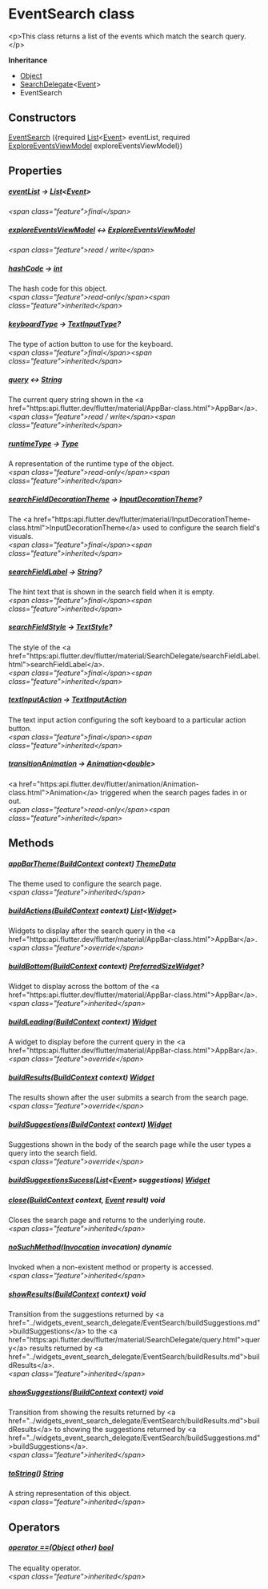 


# EventSearch class









\<p\>This class returns a list of the events which match the search query.\</p\>



**Inheritance**

- [Object](https:api.flutter.dev/flutter/dart-core/Object-class.html)
- [SearchDelegate](https:api.flutter.dev/flutter/material/SearchDelegate-class.html)&lt;[Event](../models_events_event_model/Event-class.md)\>
- EventSearch








## Constructors

[EventSearch](../widgets_event_search_delegate/EventSearch/EventSearch.md) (\{required [List](https:api.flutter.dev/flutter/dart-core/List-class.html)&lt;[Event](../models_events_event_model/Event-class.md)\> eventList, required [ExploreEventsViewModel](../view_model_after_auth_view_models_event_view_models_explore_events_view_model/ExploreEventsViewModel-class.md) exploreEventsViewModel\})

   


## Properties

##### [eventList](../widgets_event_search_delegate/EventSearch/eventList.md) &#8594; [List](https:api.flutter.dev/flutter/dart-core/List-class.html)&lt;[Event](../models_events_event_model/Event-class.md)\>



  
_\<span class="feature"\>final\</span\>_



##### [exploreEventsViewModel](../widgets_event_search_delegate/EventSearch/exploreEventsViewModel.md) &#8596; [ExploreEventsViewModel](../view_model_after_auth_view_models_event_view_models_explore_events_view_model/ExploreEventsViewModel-class.md)



  
_\<span class="feature"\>read / write\</span\>_



##### [hashCode](https:api.flutter.dev/flutter/dart-core/Object/hashCode.html) &#8594; [int](https:api.flutter.dev/flutter/dart-core/int-class.html)



The hash code for this object.  
_\<span class="feature"\>read-only\</span\>\<span class="feature"\>inherited\</span\>_



##### [keyboardType](https:api.flutter.dev/flutter/material/SearchDelegate/keyboardType.html) &#8594; [TextInputType](https:api.flutter.dev/flutter/services/TextInputType-class.html)?



The type of action button to use for the keyboard.  
_\<span class="feature"\>final\</span\>\<span class="feature"\>inherited\</span\>_



##### [query](https:api.flutter.dev/flutter/material/SearchDelegate/query.html) &#8596; [String](https:api.flutter.dev/flutter/dart-core/String-class.html)



The current query string shown in the \<a href="https:api.flutter.dev/flutter/material/AppBar-class.html"\>AppBar\</a\>.  
_\<span class="feature"\>read / write\</span\>\<span class="feature"\>inherited\</span\>_



##### [runtimeType](https:api.flutter.dev/flutter/dart-core/Object/runtimeType.html) &#8594; [Type](https:api.flutter.dev/flutter/dart-core/Type-class.html)



A representation of the runtime type of the object.  
_\<span class="feature"\>read-only\</span\>\<span class="feature"\>inherited\</span\>_



##### [searchFieldDecorationTheme](https:api.flutter.dev/flutter/material/SearchDelegate/searchFieldDecorationTheme.html) &#8594; [InputDecorationTheme](https:api.flutter.dev/flutter/material/InputDecorationTheme-class.html)?



The \<a href="https:api.flutter.dev/flutter/material/InputDecorationTheme-class.html"\>InputDecorationTheme\</a\> used to configure the search field's visuals.  
_\<span class="feature"\>final\</span\>\<span class="feature"\>inherited\</span\>_



##### [searchFieldLabel](https:api.flutter.dev/flutter/material/SearchDelegate/searchFieldLabel.html) &#8594; [String](https:api.flutter.dev/flutter/dart-core/String-class.html)?



The hint text that is shown in the search field when it is empty.  
_\<span class="feature"\>final\</span\>\<span class="feature"\>inherited\</span\>_



##### [searchFieldStyle](https:api.flutter.dev/flutter/material/SearchDelegate/searchFieldStyle.html) &#8594; [TextStyle](https:api.flutter.dev/flutter/painting/TextStyle-class.html)?



The style of the \<a href="https:api.flutter.dev/flutter/material/SearchDelegate/searchFieldLabel.html"\>searchFieldLabel\</a\>.  
_\<span class="feature"\>final\</span\>\<span class="feature"\>inherited\</span\>_



##### [textInputAction](https:api.flutter.dev/flutter/material/SearchDelegate/textInputAction.html) &#8594; [TextInputAction](https:api.flutter.dev/flutter/services/TextInputAction.html)



The text input action configuring the soft keyboard to a particular action
button.  
_\<span class="feature"\>final\</span\>\<span class="feature"\>inherited\</span\>_



##### [transitionAnimation](https:api.flutter.dev/flutter/material/SearchDelegate/transitionAnimation.html) &#8594; [Animation](https:api.flutter.dev/flutter/animation/Animation-class.html)&lt;[double](https:api.flutter.dev/flutter/dart-core/double-class.html)\>



\<a href="https:api.flutter.dev/flutter/animation/Animation-class.html"\>Animation\</a\> triggered when the search pages fades in or out.  
_\<span class="feature"\>read-only\</span\>\<span class="feature"\>inherited\</span\>_





## Methods

##### [appBarTheme](https:api.flutter.dev/flutter/material/SearchDelegate/appBarTheme.html)([BuildContext](https:api.flutter.dev/flutter/widgets/BuildContext-class.html) context) [ThemeData](https:api.flutter.dev/flutter/material/ThemeData-class.html)



The theme used to configure the search page.  
_\<span class="feature"\>inherited\</span\>_



##### [buildActions](../widgets_event_search_delegate/EventSearch/buildActions.md)([BuildContext](https:api.flutter.dev/flutter/widgets/BuildContext-class.html) context) [List](https:api.flutter.dev/flutter/dart-core/List-class.html)&lt;[Widget](https:api.flutter.dev/flutter/widgets/Widget-class.html)\>



Widgets to display after the search query in the \<a href="https:api.flutter.dev/flutter/material/AppBar-class.html"\>AppBar\</a\>.  
_\<span class="feature"\>override\</span\>_



##### [buildBottom](https:api.flutter.dev/flutter/material/SearchDelegate/buildBottom.html)([BuildContext](https:api.flutter.dev/flutter/widgets/BuildContext-class.html) context) [PreferredSizeWidget](https:api.flutter.dev/flutter/widgets/PreferredSizeWidget-class.html)?



Widget to display across the bottom of the \<a href="https:api.flutter.dev/flutter/material/AppBar-class.html"\>AppBar\</a\>.  
_\<span class="feature"\>inherited\</span\>_



##### [buildLeading](../widgets_event_search_delegate/EventSearch/buildLeading.md)([BuildContext](https:api.flutter.dev/flutter/widgets/BuildContext-class.html) context) [Widget](https:api.flutter.dev/flutter/widgets/Widget-class.html)



A widget to display before the current query in the \<a href="https:api.flutter.dev/flutter/material/AppBar-class.html"\>AppBar\</a\>.  
_\<span class="feature"\>override\</span\>_



##### [buildResults](../widgets_event_search_delegate/EventSearch/buildResults.md)([BuildContext](https:api.flutter.dev/flutter/widgets/BuildContext-class.html) context) [Widget](https:api.flutter.dev/flutter/widgets/Widget-class.html)



The results shown after the user submits a search from the search page.  
_\<span class="feature"\>override\</span\>_



##### [buildSuggestions](../widgets_event_search_delegate/EventSearch/buildSuggestions.md)([BuildContext](https:api.flutter.dev/flutter/widgets/BuildContext-class.html) context) [Widget](https:api.flutter.dev/flutter/widgets/Widget-class.html)



Suggestions shown in the body of the search page while the user types a
query into the search field.  
_\<span class="feature"\>override\</span\>_



##### [buildSuggestionsSucess](../widgets_event_search_delegate/EventSearch/buildSuggestionsSucess.md)([List](https:api.flutter.dev/flutter/dart-core/List-class.html)&lt;[Event](../models_events_event_model/Event-class.md)\> suggestions) [Widget](https:api.flutter.dev/flutter/widgets/Widget-class.html)



  




##### [close](https:api.flutter.dev/flutter/material/SearchDelegate/close.html)([BuildContext](https:api.flutter.dev/flutter/widgets/BuildContext-class.html) context, [Event](../models_events_event_model/Event-class.md) result) void



Closes the search page and returns to the underlying route.  
_\<span class="feature"\>inherited\</span\>_



##### [noSuchMethod](https:api.flutter.dev/flutter/dart-core/Object/noSuchMethod.html)([Invocation](https:api.flutter.dev/flutter/dart-core/Invocation-class.html) invocation) dynamic



Invoked when a non-existent method or property is accessed.  
_\<span class="feature"\>inherited\</span\>_



##### [showResults](https:api.flutter.dev/flutter/material/SearchDelegate/showResults.html)([BuildContext](https:api.flutter.dev/flutter/widgets/BuildContext-class.html) context) void



Transition from the suggestions returned by \<a href="../widgets_event_search_delegate/EventSearch/buildSuggestions.md"\>buildSuggestions\</a\> to the
\<a href="https:api.flutter.dev/flutter/material/SearchDelegate/query.html"\>query\</a\> results returned by \<a href="../widgets_event_search_delegate/EventSearch/buildResults.md"\>buildResults\</a\>.  
_\<span class="feature"\>inherited\</span\>_



##### [showSuggestions](https:api.flutter.dev/flutter/material/SearchDelegate/showSuggestions.html)([BuildContext](https:api.flutter.dev/flutter/widgets/BuildContext-class.html) context) void



Transition from showing the results returned by \<a href="../widgets_event_search_delegate/EventSearch/buildResults.md"\>buildResults\</a\> to showing
the suggestions returned by \<a href="../widgets_event_search_delegate/EventSearch/buildSuggestions.md"\>buildSuggestions\</a\>.  
_\<span class="feature"\>inherited\</span\>_



##### [toString](https:api.flutter.dev/flutter/dart-core/Object/toString.html)() [String](https:api.flutter.dev/flutter/dart-core/String-class.html)



A string representation of this object.  
_\<span class="feature"\>inherited\</span\>_





## Operators

##### [operator ==](https:api.flutter.dev/flutter/dart-core/Object/operator_equals.html)([Object](https:api.flutter.dev/flutter/dart-core/Object-class.html) other) [bool](https:api.flutter.dev/flutter/dart-core/bool-class.html)



The equality operator.  
_\<span class="feature"\>inherited\</span\>_
















